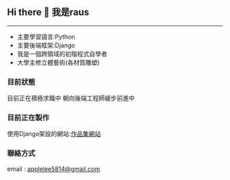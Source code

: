 ## Hi there 👋 我是raus
***

- 主要學習語言:Python
- 主要後端框架:Django
- 我是一個跨領域的初階程式自學者
- 大學主修立體藝術(各材質雕塑)
### 目前狀態
目前正在積極求職中
朝向後端工程師緩步前進中
### 目前正在製作
使用Django架設的網站:[作品集網站](https://qaluxraus.ddns.net/ "作品集網站")

### 聯絡方式
email : applelee5814@gmail.com


